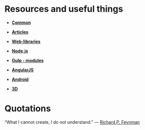 # Resources and useful things 

* [**Common**](https://github.com/VanDalkvist/resources/blob/master/common.md)

* [**Articles**](https://github.com/VanDalkvist/resources/blob/master/articles.md)

* [**Web-libraries**](https://github.com/VanDalkvist/resources/blob/master/web-libraries.md)

* [**Node.js**](https://github.com/VanDalkvist/resources/blob/master/node.js.md)

* [**Gulp - modules**](https://github.com/VanDalkvist/resources/blob/master/gulp-plugins.md)

* [**AngularJS**](https://github.com/VanDalkvist/resources/blob/master/angular.md)

* [**Android**](https://github.com/VanDalkvist/resources/blob/master/android.md)

* [**3D**](https://github.com/VanDalkvist/resources/blob/master/3D.md)

# Quotations

  “What I cannot create, I do not understand.”
    — [Richard P. Feynman](http://en.wikipedia.org/wiki/Richard_Feynman)
